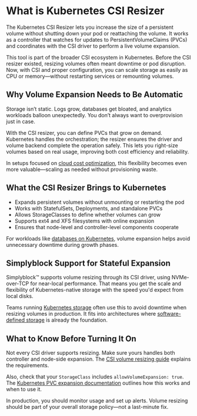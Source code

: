 # What is Kubernetes CSI Resizer

The Kubernetes CSI Resizer lets you increase the size of a persistent volume without shutting down your pod or reattaching the volume. It works as a controller that watches for updates to PersistentVolumeClaims (PVCs) and coordinates with the CSI driver to perform a live volume expansion.

This tool is part of the broader CSI ecosystem in Kubernetes. Before the CSI resizer existed, resizing volumes often meant downtime or pod disruption. Now, with CSI and proper configuration, you can scale storage as easily as CPU or memory—without restarting services or remounting volumes.

## Why Volume Expansion Needs to Be Automatic

Storage isn’t static. Logs grow, databases get bloated, and analytics workloads balloon unexpectedly. You don’t always want to overprovision just in case.

With the CSI resizer, you can define PVCs that grow on demand. Kubernetes handles the orchestration; the resizer ensures the driver and volume backend complete the operation safely. This lets you right-size volumes based on real usage, improving both cost efficiency and reliability.

In setups focused on [cloud cost optimization](https://www.simplyblock.io/use-cases/cloud-cost-optimization-aws-storage-tiering/), this flexibility becomes even more valuable—scaling as needed without provisioning waste.

## What the CSI Resizer Brings to Kubernetes

- Expands persistent volumes without unmounting or restarting the pod  
- Works with StatefulSets, Deployments, and standalone PVCs  
- Allows StorageClasses to define whether volumes can grow  
- Supports ext4 and XFS filesystems with online expansion  
- Ensures that node-level and controller-level components cooperate

For workloads like [databases on Kubernetes](https://www.simplyblock.io/use-cases/database-on-kubernetes/), volume expansion helps avoid unnecessary downtime during growth phases.

## Simplyblock Support for Stateful Expansion

Simplyblock™ supports volume resizing through its CSI driver, using NVMe-over-TCP for near-local performance. That means you get the scale and flexibility of Kubernetes-native storage with the speed you'd expect from local disks.

Teams running [Kubernetes storage](https://www.simplyblock.io/supported-environments/kubernetes-storage/) often use this to avoid downtime when resizing volumes in production. It fits into architectures where [software-defined storage](https://www.simplyblock.io/use-cases/software-defined-storage/) is already the foundation.

## What to Know Before Turning It On

Not every CSI driver supports resizing. Make sure yours handles both controller and node-side expansion. The [CSI volume resizing guide](https://kubernetes-csi.github.io/docs/volume-resizing.html) explains the requirements.

Also, check that your `StorageClass` includes `allowVolumeExpansion: true`. The [Kubernetes PVC expansion documentation](https://kubernetes.io/docs/concepts/storage/persistent-volumes/#expanding-persistent-volumes-claims) outlines how this works and when to use it.

In production, you should monitor usage and set up alerts. Volume resizing should be part of your overall storage policy—not a last-minute fix.
